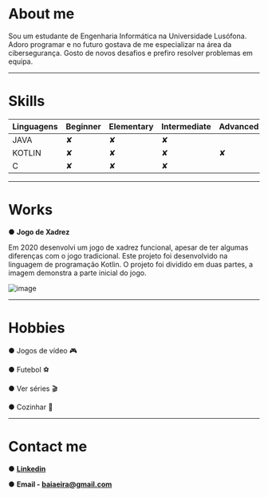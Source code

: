 # About me

Sou um estudante de Engenharia Informática na Universidade Lusófona. Adoro programar e no futuro gostava de me especializar na área da cibersegurança. Gosto de novos desafios e prefiro resolver problemas em equipa.


-----------
# Skills

|Linguagens |Beginner |Elementary |Intermediate |Advanced |Expert| 
|-----------|-----------|-----------|-----------|-----------|-----------|
|JAVA|✘ |✘ |✘ |  |  |
|KOTLIN|✘ |✘ |✘ |✘ |  |
|C|✘ |✘ |✘ |  |  |


-----------
# Works

● **Jogo de Xadrez**

Em 2020 desenvolvi um jogo de xadrez funcional, apesar de ter algumas diferenças com o jogo tradicional. Este projeto foi desenvolvido na linguagem de programação Kotlin.
O projeto foi dividido em duas partes, a imagem demonstra a parte inicial do jogo.

![image](https://user-images.githubusercontent.com/77054565/113521600-63610a80-9592-11eb-8b40-5628938b1fa2.png)

-----------
# Hobbies

● Jogos de vídeo 🎮

● Futebol ⚽

● Ver séries 🎬

● Cozinhar 🍪

-----------
# Contact me

● **[Linkedin](https://www.linkedin.com/in/rodrigo-eira-7542811b3/)**

● **Email - baiaeira@gmail.com**


